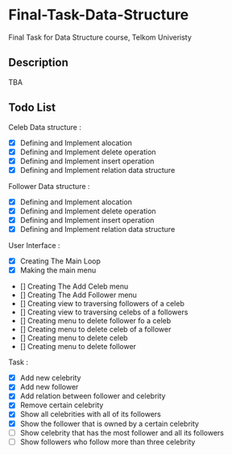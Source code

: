 # Final-Task-Data-Structure

Final Task for Data Structure course, Telkom Univeristy

## Description

TBA

## Todo List

Celeb Data structure :

* [x] Defining and Implement alocation
* [x] Defining and Implement delete operation
* [x] Defining and Implement insert operation
* [x] Defining and Implement relation data structure

Follower Data structure :

* [x] Defining and Implement alocation
* [x] Defining and Implement delete operation
* [x] Defining and Implement insert operation
* [x] Defining and Implement relation data structure

User Interface :

* [x] Creating The Main Loop
* [x] Making the main menu
* [] Creating The Add Celeb menu
* [] Creating The Add Follower menu
* [] Creating view to traversing followers of a celeb
* [] Creating view to traversing celebs of a followers
* [] Creating menu to delete follower fo a celeb
* [] Creating menu to delete celeb of a follower
* [] Creating menu to delete celeb
* [] Creating menu to delete follower

Task :

* [x] Add new celebrity
* [x] Add new follower
* [x] Add relation between follower and celebrity
* [x] Remove certain celebrity
* [x] Show all celebrities with all of its followers
* [x] Show the follower that is owned by a certain celebrity
* [ ] Show celebrity that has the most follower and all its followers
* [ ] Show followers who follow more than three celebrity

